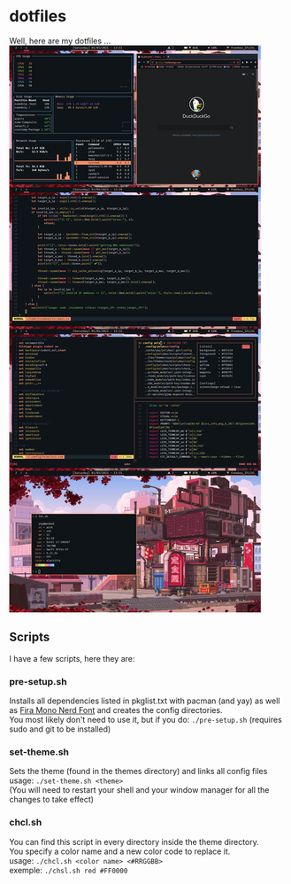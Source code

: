 # dotfiles
Well, here are my dotfiles ...
![showcase](merge_from_ofoct.png)

## Scripts
I have a few scripts, here they are:

### pre-setup.sh
Installs all dependencies listed in pkglist.txt with pacman (and yay) as well as [Fira Mono Nerd Font](https://www.nerdfonts.com/font-downloads) and creates the config directories.<br>
You most likely don't need to use it, but if you do: `./pre-setup.sh` (requires sudo and git to be installed)

### set-theme.sh
Sets the theme (found in the themes directory) and links all config files<br>
usage: `./set-theme.sh <theme>`<br>
(You will need to restart your shell and your window manager for all the changes to take effect)

### chcl.sh
You can find this script in every directory inside the theme directory.<br>
You specify a color name and a new color code to replace it.<br>
usage: `./chcl.sh <color name> <#RRGGBB>`<br>
exemple: `./chsl.sh red #FF0000`<br>
